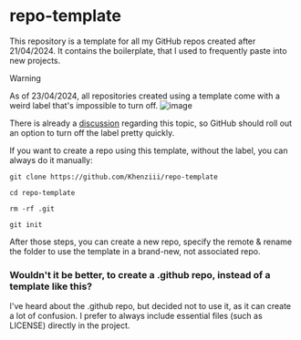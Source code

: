 # repo-template

This repository is a template for all my GitHub repos created after 21/04/2024. It contains the boilerplate, that I used to frequently paste into new projects.

> [!WARNING]  
> As of 23/04/2024, all repositories created using a template come with a weird label that's impossible to turn off.
> ![image](https://github.com/Khenziii/another-test-repo/assets/126098761/148c19eb-f339-4863-b112-4879f83ce4c7)
>
> There is already a [discussion](https://github.com/orgs/community/discussions/15900) regarding this topic, so GitHub should roll out an option to turn off the label pretty quickly.
>
> If you want to create a repo using this template, without the label, you can always do it manually:
>
> `git clone https://github.com/Khenziii/repo-template`
>
> `cd repo-template`
>
> `rm -rf .git`
>
> `git init`
>
> After those steps, you can create a new repo, specify the remote & rename the folder to use the template in a brand-new, not associated repo.

### Wouldn't it be better, to create a .github repo, instead of a template like this?

I've heard about the .github repo, but decided not to use it, as it can create a lot of confusion. I prefer to always include essential files (such as LICENSE) directly in the project.